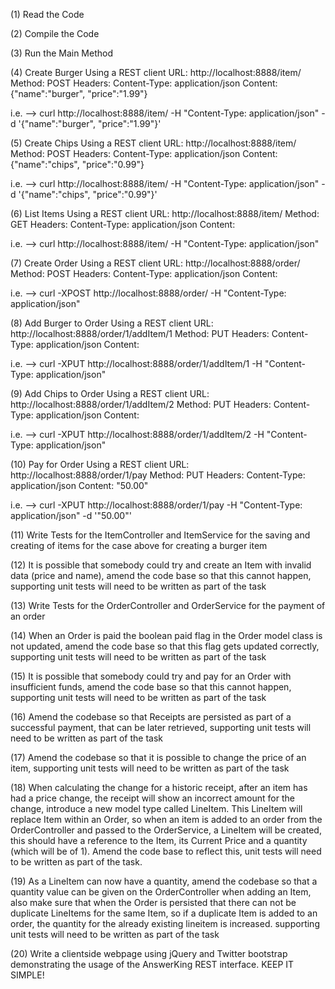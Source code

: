 (1) Read the Code

(2) Compile the Code

(3) Run the Main Method

(4) Create Burger
Using a REST client
URL: http://localhost:8888/item/
Method: POST
Headers: Content-Type: application/json
Content: {"name":"burger", "price":"1.99"}

i.e. --> curl http://localhost:8888/item/ -H "Content-Type: application/json" -d '{"name":"burger", "price":"1.99"}'

(5) Create Chips
Using a REST client
URL: http://localhost:8888/item/
Method: POST
Headers: Content-Type: application/json
Content: {"name":"chips", "price":"0.99"}

i.e. --> curl http://localhost:8888/item/ -H "Content-Type: application/json" -d '{"name":"chips", "price":"0.99"}'

(6) List Items
Using a REST client
URL: http://localhost:8888/item/
Method: GET
Headers: Content-Type: application/json
Content: <None>

i.e. --> curl http://localhost:8888/item/ -H "Content-Type: application/json"

(7) Create Order
Using a REST client
URL: http://localhost:8888/order/
Method: POST
Headers: Content-Type: application/json
Content: <None>

i.e. --> curl -XPOST http://localhost:8888/order/ -H "Content-Type: application/json"

(8) Add Burger to Order
Using a REST client
URL: http://localhost:8888/order/1/addItem/1
Method: PUT
Headers: Content-Type: application/json
Content: <None>

i.e. --> curl -XPUT http://localhost:8888/order/1/addItem/1 -H "Content-Type: application/json"

(9) Add Chips to Order
Using a REST client
URL: http://localhost:8888/order/1/addItem/2
Method: PUT
Headers: Content-Type: application/json
Content: <None>

i.e. --> curl -XPUT http://localhost:8888/order/1/addItem/2 -H "Content-Type: application/json"

(10) Pay for Order
Using a REST client
URL: http://localhost:8888/order/1/pay
Method: PUT
Headers: Content-Type: application/json
Content: "50.00"

i.e. --> curl -XPUT http://localhost:8888/order/1/pay -H "Content-Type: application/json" -d '"50.00"'

(11) Write Tests for the ItemController and ItemService for the saving and creating of items for the case above for creating a burger item

(12) It is possible that somebody could try and create an Item with invalid data (price and name), amend the code base so that this cannot happen, supporting unit tests will need to be written as part of the task

(13) Write Tests for the OrderController and OrderService for the payment of an order

(14) When an Order is paid the boolean paid flag in the Order model class is not updated, amend the code base so that this flag gets updated correctly, supporting unit tests will need to be written as part of the task

(15) It is possible that somebody could try and pay for an Order with insufficient funds, amend the code base so that this cannot happen, supporting unit tests will need to be written as part of the task

(16) Amend the codebase so that Receipts are persisted as part of a successful payment, that can be later retrieved, supporting unit tests will need to be written as part of the task

(17) Amend the codebase so that it is possible to change the price of an item, supporting unit tests will need to be written as part of the task

(18) When calculating the change for a historic receipt, after an item has had a price change, the receipt will show an incorrect amount for the change, introduce a new model type called LineItem. This LineItem will replace Item within an Order, so when an item is added to an order from the OrderController and passed to the OrderService, a LineItem will be created, this should have a reference to the Item, its Current Price and a quantity (which will be of 1). Amend the code base to reflect this, unit tests will need to be written as part of the task.

(19) As a LineItem can now have a quantity, amend the codebase so that a quantity value can be given on the OrderController when adding an Item, also make sure that when the Order is persisted that there can not be duplicate LineItems for the same Item, so if a duplicate Item is added to an order, the quantity for the already existing lineitem is increased. supporting unit tests will need to be written as part of the task

(20) Write a clientside webpage using jQuery and Twitter bootstrap demonstrating the usage of the AnswerKing REST interface. KEEP IT SIMPLE!






